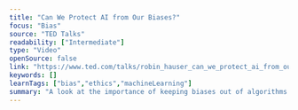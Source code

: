 ```yaml
---
title: "Can We Protect AI from Our Biases?"
focus: "Bias"
source: "TED Talks"
readability: ["Intermediate"]
type: "Video"
openSource: false
link: "https://www.ted.com/talks/robin_hauser_can_we_protect_ai_from_our_biases#t-44620"
keywords: []
learnTags: ["bias","ethics","machineLearning"]
summary: "A look at the importance of keeping biases out of algorithms and having a clear method of oversight for ethical standards. "
---
```

